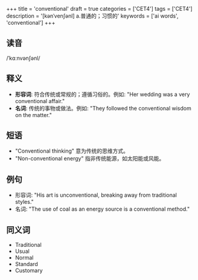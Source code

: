 +++
title = 'conventional'
draft = true
categories = ['CET4']
tags = ['CET4']
description = '[kənˈven∫ənl] a.普通的；习惯的'
keywords = ['ai words', 'conventional']
+++

## 读音
/ˈkɑːnvənʃənl/

## 释义
- **形容词**: 符合传统或常规的；遵循习俗的。例如: "Her wedding was a very conventional affair."
- **名词**: 传统的事物或做法。例如: "They followed the conventional wisdom on the matter."

## 短语
- "Conventional thinking" 意为传统的思维方式。
- "Non-conventional energy" 指非传统能源，如太阳能或风能。

## 例句
- 形容词: "His art is unconventional, breaking away from traditional styles."
- 名词: "The use of coal as an energy source is a conventional method."

## 同义词
- Traditional
- Usual
- Normal
- Standard
- Customary

